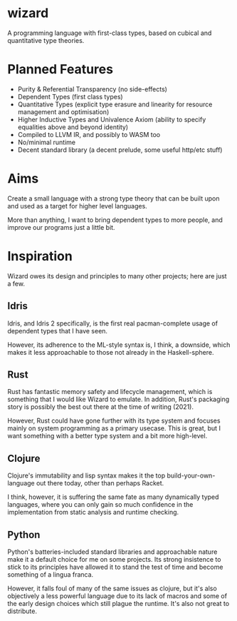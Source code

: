 # wizard
A programming language with first-class types, based on cubical and
quantitative type theories.

# Planned Features
* Purity & Referential Transparency (no side-effects)
* Dependent Types (first class types)
* Quantitative Types (explicit type erasure and linearity for resource
  management and optimisation)
* Higher Inductive Types and Univalence Axiom (ability to specify equalities
  above and beyond identity)
* Compiled to LLVM IR, and possibly to WASM too
* No/minimal runtime
* Decent standard library (a decent prelude, some useful http/etc stuff)

# Aims
Create a small language with a strong type theory that can be built upon and
used as a target for higher level languages.

More than anything, I want to bring dependent types to more people, and improve
our programs just a little bit.

# Inspiration
Wizard owes its design and principles to many other projects; here are just a
few.

## Idris
Idris, and Idris 2 specifically, is the first real pacman-complete usage of
dependent types that I have seen.

However, its adherence to the ML-style syntax is, I think, a downside, which
makes it less approachable to those not already in the Haskell-sphere.

## Rust
Rust has fantastic memory safety and lifecycle management, which is something
that I would like Wizard to emulate. In addition, Rust's packaging story is
possibly the best out there at the time of writing (2021).

However, Rust could have gone further with its type system and focuses mainly
on system programming as a primary usecase. This is great, but I want something
with a better type system and a bit more high-level.

## Clojure
Clojure's immutability and lisp syntax makes it the top build-your-own-language
out there today, other than perhaps Racket.

I think, however, it is suffering the same fate as many dynamically typed
languages, where you can only gain so much confidence in the implementation
from static analysis and runtime checking.

## Python
Python's batteries-included standard libraries and approachable nature make it
a default choice for me on some projects. Its strong insistence to stick to
its principles have allowed it to stand the test of time and become something
of a lingua franca.

However, it falls foul of many of the same issues as clojure, but it's also
objectively a less powerful language due to its lack of macros and some of the
early design choices which still plague the runtime. It's also not great to
distribute.
